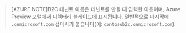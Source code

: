 > [AZURE.NOTE]B2C 테넌트 이름은 테넌트를 만들 때 입력한 이름이며, Azure Preview 포털에서 디렉터리 블레이드에 표시됩니다. 일반적으로 마지막에 `.onmicrosoft.com` 접미사가 붙습니다(예: `contosob2c.onmicrosoft.com`).

<!---HONumber=Oct15_HO3-->